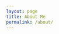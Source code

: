 ```yaml
---
layout: page
title: About Me
permalink: /about/
---
```


<meta http-equiv="Refresh" content="0; url='https://katarinagresova.github.io/'" />
